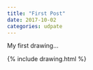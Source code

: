 ```yaml
---
title: "First Post"
date: 2017-10-02
categories: udpate
---
```


My first drawing...

{% include drawing.html %}
